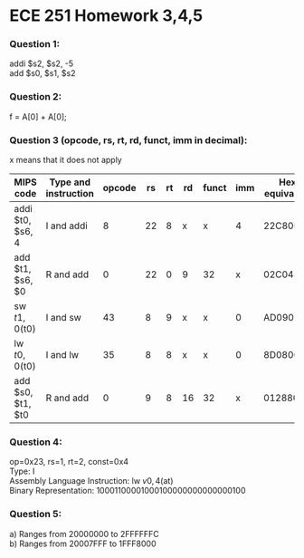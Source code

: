 # ECE 251 Homework 3,4,5

 ### Question 1: <br />
addi $s2, $s2, -5 <br />
add $s0, $s1, $s2

### Question 2: <br />
f = A[0] + A[0];

### Question 3 (opcode, rs, rt, rd, funct, imm in decimal): <br />
x means that it does not apply

| MIPS code         | Type and instruction | opcode | rs  | rt  | rd  | funct | imm | Hex equivalent |
| ----------------- | ----                 | ------ | --- | --- | --- | ----- | --- | -------------- |
| addi $t0, $s6, 4  | I and addi           | 8      | 22  | 8   | x   | x     | 4   | 22C80004       |
| add $t1, $s6, $0  | R and add            | 0      | 22  | 0   | 9   | 32    | x   | 02C04820       |
| sw $t1, 0($t0)    | I and sw             | 43     | 8   | 9   | x   | x     | 0   | AD090000       |
| lw $t0, 0($t0)    | I and lw             | 35     | 8   | 8   | x   | x     | 0   | 8D080000       |
| add $s0, $t1, $t0 | R and add            | 0      | 9   | 8   | 16  | 32    | x   | 01288020       |

### Question 4: <br />
op=0x23, rs=1, rt=2, const=0x4 <br />
Type: I <br />
Assembly Language Instruction: lw $v0, 4($at) <br />
Binary Representation: 10001100001000100000000000000100

### Question 5: <br />
a) Ranges from 20000000 to 2FFFFFFC <br />
b) Ranges from 20007FFF to 1FFF8000


